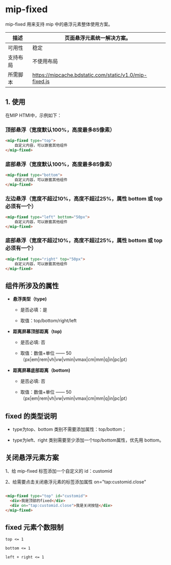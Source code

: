 # mip-fixed

mip-fixed 用来支持 mip 中的悬浮元素整体使用方案。

描述|页面悬浮元素统一解决方案。
----|----
可用性|稳定
支持布局|不使用布局
所需脚本|https://mipcache.bdstatic.com/static/v1.0/mip-fixed.js

## 1. 使用

在MIP HTMl中，示例如下：

### 顶部悬浮（宽度默认100%，高度最多85像素）

```html
<mip-fixed type="top">
    自定义内容，可以嵌套其他组件
</mip-fixed>
```

### 底部悬浮（宽度默认100%，高度最多85像素）

```html
<mip-fixed type="bottom">
    自定义内容，可以嵌套其他组件
</mip-fixed>
```

### 左边悬浮（宽度不超过10%，高度不超过25%，属性 bottom 或 top 必须有一个）

```html
<mip-fixed type="left" bottom="50px">
    自定义内容，可以嵌套其他组件
</mip-fixed>
```

### 底部悬浮（宽度不超过10%，高度不超过25%，属性 bottom 或 top 必须有一个）

```html
<mip-fixed type="right" top="50px">
    自定义内容，可以嵌套其他组件
</mip-fixed>
```

## 组件所涉及的属性

- **悬浮类型（type)**

    - 是否必填：是

    - 取值：top/bottom/right/left


- **距离屏幕顶部距离（top)**

    - 是否必填: 否

    - 取值：数值+单位 —— 50（px|em|rem|vh|vw|vmin|vmax|cm|mm|q|in|pc|pt）


- **距离屏幕底部距离（bottom)**

    - 是否必填: 否

    - 取值：数值+单位 —— 50（px|em|rem|vh|vw|vmin|vmax|cm|mm|q|in|pc|pt）

## fixed 的类型说明

- type为top、bottom 类别不需要添加属性：top/bottom；

- type为left、right 类别需要至少添加一个top/bottom属性，优先用 bottom。

## 关闭悬浮元素方案

1、给 mip-fixed 标签添加一个自定义的 id：customid

2、给需要点击关闭悬浮元素的标签添加属性 on="tap:customid.close"

```html

<mip-fixed type="top" id="customid">
  <div>我是顶部的fixed</div>
  <div on="tap:customid.close">我是关闭按钮</div>
</mip-fixed>

```

## fixed 元素个数限制

    top <= 1

    bottom <= 1

    left + right <= 1
